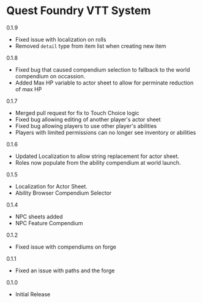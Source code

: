# Quest Foundry VTT System

0.1.9

-   Fixed issue with localization on rolls
-   Removed `detail` type from item list when creating new item

0.1.8

-   Fixed bug that caused compendium selection to fallback to the world compendium on occassion.
-   Added Max HP variable to actor sheet to allow for perminate reduction of max HP

0.1.7

-   Merged pull request for fix to Touch Choice logic
-   Fixed bug allowing editing of another player's actor sheet
-   Fixed bug allowing players to use other player's abilities
-   Players with limited permissions can no longer see inventory or abilities

0.1.6

-   Updated Localization to allow string replacement for actor sheet.
-   Roles now populate from the ability compendium at world launch.

0.1.5

-   Localization for Actor Sheet.
-   Ability Browser Compendium Selector

0.1.4

-   NPC sheets added
-   NPC Feature Compendium

0.1.2

-   Fixed issue with compendiums on forge

0.1.1

-   Fixed an issue with paths and the forge

0.1.0

-   Initial Release
